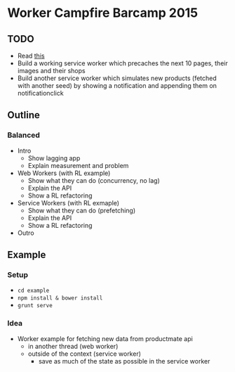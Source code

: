 # Worker Campfire Barcamp 2015

## TODO

- Read [this](https://gauntface.com/blog/2014/12/15/push-notifications-service-worker) 
- Build a working service worker which precaches the next 10 pages, their images and their shops
- Build another service worker which simulates new products (fetched with another seed) by showing a notification and appending them on notificationclick

## Outline

### Balanced
- Intro
  - Show lagging app
  - Explain measurement and problem
- Web Workers (with RL example)
	- Show what they can do (concurrency, no lag)
	- Explain the API
	- Show a RL refactoring
- Service Workers (with RL exmaple)
	- Show what they can do (prefetching)
	- Explain the API
	- Show a RL refactoring
- Outro

## Example

### Setup
- ```cd example```
- ```npm install & bower install```
- ```grunt serve```

### Idea
- Worker example for fetching new data from productmate api
  - in another thread (web worker)
  - outside of the context (service worker)
    - save as much of the state as possible in the service worker

